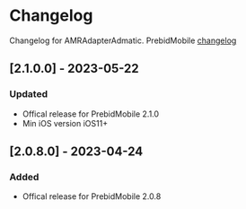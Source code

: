 # Changelog

Changelog for AMRAdapterAdmatic. 
PrebidMobile [changelog](https://prebid.org/product-suite/prebid-mobile/)

## [2.1.0.0] - 2023-05-22
### Updated
- Offical release for PrebidMobile 2.1.0
- Min iOS version iOS11+

## [2.0.8.0] - 2023-04-24
### Added
- Offical release for PrebidMobile 2.0.8
